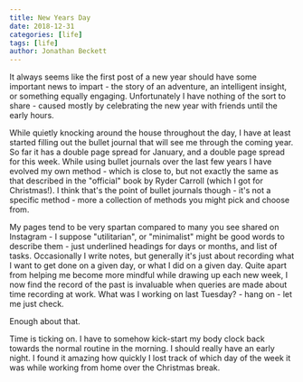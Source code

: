 ```yaml
---
title: New Years Day
date: 2018-12-31
categories: [life]
tags: [life]
author: Jonathan Beckett
---
```


It always seems like the first post of a new year should have some important news to impart - the story of an adventure, an intelligent insight, or something equally engaging. Unfortunately I have nothing of the sort to share - caused mostly by celebrating the new year with friends until the early hours.

While quietly knocking around the house throughout the day, I have at least started filling out the bullet journal that will see me through the coming year. So far it has a double page spread for January, and a double page spread for this week. While using bullet journals over the last few years I have evolved my own method - which is close to, but not exactly the same as that described in the "official" book by Ryder Carroll (which I got for Christmas!). I think that's the point of bullet journals though - it's not a specific method - more a collection of methods you might pick and choose from.

My pages tend to be very spartan compared to many you see shared on Instagram - I suppose "utilitarian", or "minimalist" might be good words to describe them - just underlined headings for days or months, and list of tasks. Occasionally I write notes, but generally it's just about recording what I want to get done on a given day, or what I did on a given day. Quite apart from helping me become more mindful while drawing up each new week, I now find the record of the past is invaluable when queries are made about time recording at work. What was I working on last Tuesday? - hang on - let me just check.

Enough about that.

Time is ticking on. I have to somehow kick-start my body clock back towards the normal routine in the morning. I should really have an early night. I found it amazing how quickly I lost track of which day of the week it was while working from home over the Christmas break.